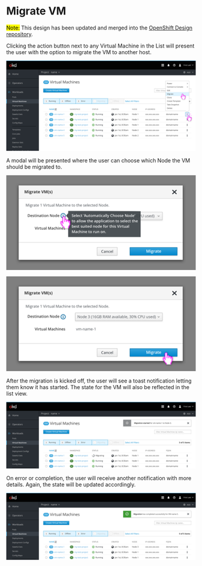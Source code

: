 # Migrate VM

<mark>Note:</mark> This design has been updated and merged into the [OpenShift Design repository](https://github.com/openshift/openshift-origin-design).

Clicking the action button next to any Virtual Machine in the List will present the user with the option to migrate the VM to another host.

![Selecting a VM](img/1-0-list.png)

A modal will be presented where the user can choose which Node the VM should be migrated to. 

![Modal view](img/1-1-modal-info.png)

![Modal migrate](img/1-2-modal-migrate.png)

After the migration is kicked off, the user will see a toast notification letting them know it has started. The state for the VM will also be reflected in the list view.

![Toast migration started](img/1-3-list-notification-started.png)

On error or completion, the user will receive another notification with more details. Again, the state will be updated accordingly.

![Toast migration complete](img/1-4-list-notification-completed.png)